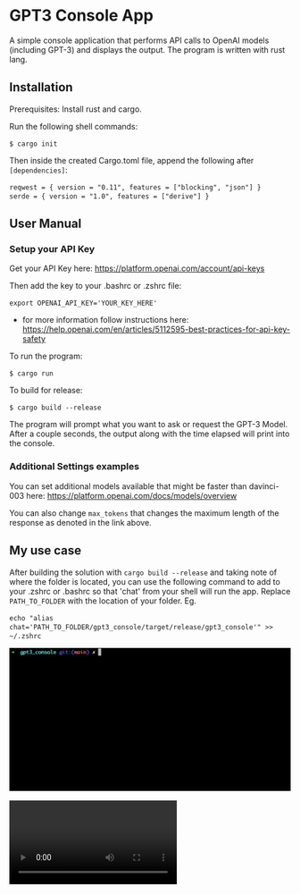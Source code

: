 # GPT3 Console App
A simple console application that performs API calls to OpenAI models (including GPT-3) and displays the output. The program is written with rust lang.

## Installation
Prerequisites:
Install rust and cargo.

Run the following shell commands:
```
$ cargo init
```

Then inside the created Cargo.toml file, append the following after `[dependencies]`:
```
reqwest = { version = "0.11", features = ["blocking", "json"] }
serde = { version = "1.0", features = ["derive"] }
```


## User Manual

### Setup your API Key
Get your API Key here:
https://platform.openai.com/account/api-keys

Then add the key to your .bashrc or .zshrc file:
```
export OPENAI_API_KEY='YOUR_KEY_HERE'
```
* for more information follow instructions here: https://help.openai.com/en/articles/5112595-best-practices-for-api-key-safety

To run the program:
```
$ cargo run 
```

To build for release:
```
$ cargo build --release
```

The program will prompt what you want to ask or request the GPT-3 Model. After a couple seconds, the output along with the time elapsed will print into the console.

### Additional Settings examples
You can set additional models available that might be faster than davinci-003 here:
https://platform.openai.com/docs/models/overview

You can also change `max_tokens` that changes the maximum length of the response as denoted in the link above.

## My use case
After building the solution with `cargo build --release` and taking note of where the folder is located, you can use the following command to add to your .zshrc or .bashrc so that 'chat' from your shell will run the app. Replace `PATH_TO_FOLDER` with the location of your folder. Eg.
```
echo "alias chat='PATH_TO_FOLDER/gpt3_console/target/release/gpt3_console'" >> ~/.zshrc
```
<img 
	alt='Example of application being run in console'
	src='demo.gif'
	/>

<video src="demo.mp4" controls="controls" style="max-width: 730px;">
</video>
